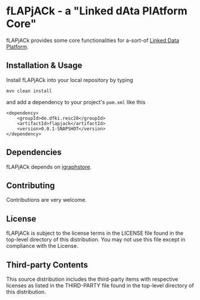 # fLAPjACk - a "Linked dAta PlAtform Core"
fLAPjACk provides some core functionalities for a-sort-of [Linked Data Platform](https://www.w3.org/TR/ldp/).


Installation & Usage
-
Install fLAPjACk into your local repository by typing
```
mvn clean install
```
and add a dependency to your project's `pom.xml` like this
```
<dependency>
	<groupId>de.dfki.resc28</groupId>
  	<artifactId>flapjack</artifactId>
  	<version>0.0.1-SNAPSHOT</version>
</dependency>
```


Dependencies
-
fLAPjACk depends on [igraphstore](https://github.com/rmrschub/igraphstore).


Contributing
-
Contributions are very welcome.


License
-
fLAPjACk is subject to the license terms in the LICENSE file found in the top-level directory of this distribution.
You may not use this file except in compliance with the License.


Third-party Contents
-
This source distribution includes the third-party items with respective licenses as listed in the THIRD-PARTY file found in the top-level directory of this distribution.
